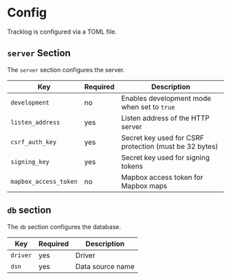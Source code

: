 # Config

Tracklog is configured via a TOML file.

## `server` Section

The `server` section configures the server.

| Key                   | Required | Description                                            |
| --------------------- | -------- | ------------------------------------------------------ |
| `development`         | no       | Enables development mode when set to `true`            |
| `listen_address`      | yes      | Listen address of the HTTP server                      |
| `csrf_auth_key`       | yes      | Secret key used for CSRF protection (must be 32 bytes) |
| `signing_key`         | yes      | Secret key used for signing tokens                     |
| `mapbox_access_token` | no       | Mapbox access token for Mapbox maps                    |

## `db` section

The `db` section configures the database.

| Key                   | Required | Description                                            |
| --------------------- | -------- | ------------------------------------------------------ |
| `driver`              | yes      | Driver                                                 |
| `dsn`                 | yes      | Data source name                                       |
